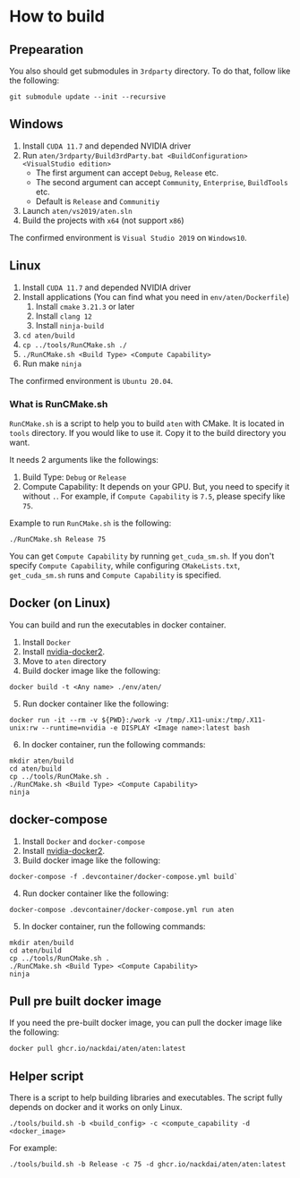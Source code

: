 <!-- markdownlint-disable MD024 MD029 MD033 -->
# How to build

## Prepearation

You also should get submodules in `3rdparty` directory.
To do that, follow like the following:

```shell
git submodule update --init --recursive
```

## Windows

1. Install `CUDA 11.7` and depended NVIDIA driver
1. Run `aten/3rdparty/Build3rdParty.bat <BuildConfiguration> <VisualStudio edition>`
    - The first argument can accept `Debug`, `Release` etc.
    - The second argument can accept `Community`, `Enterprise`, `BuildTools` etc.
    - Default is `Release` and `Communitiy`
1. Launch `aten/vs2019/aten.sln`
1. Build the projects with `x64` (not support `x86`)

The confirmed environment is `Visual Studio 2019` on `Windows10`.

## Linux

1. Install `CUDA 11.7` and depended NVIDIA driver
1. Install applications (You can find what you need in `env/aten/Dockerfile`)
    1. Install `cmake` `3.21.3` or later
    1. Install `clang 12`
    1. Install `ninja-build`
1. `cd aten/build`
1. `cp ../tools/RunCMake.sh ./`
1. `./RunCMake.sh <Build Type> <Compute Capability>`
1. Run make `ninja`

The confirmed environment is `Ubuntu 20.04`.

### What is RunCMake.sh

`RunCMake.sh` is a script to help you to build `aten` with CMake.
It is located in `tools` directory. If you would like to use it.
Copy it to the build directory you want.

It needs 2 arguments like the followings:

1. Build Type: `Debug` or `Release`
1. Compute Capability: It depends on your GPU. But, you need to specify it
without `.`. For example, if `Compute Capability` is `7.5`, please specify
like `75`.

Example to run `RunCMake.sh` is the following:

```shell
./RunCMake.sh Release 75
```

You can get `Compute Capability` by running `get_cuda_sm.sh`.
If you don't specify `Compute Capability`, while configuring `CMakeLists.txt`,
`get_cuda_sm.sh` runs and `Compute Capability` is specified.

## Docker (on Linux)

You can build and run the executables in docker container.

1. Install `Docker`
2. Install [nvidia-docker2](https://github.com/NVIDIA/nvidia-docker).
3. Move to `aten` directory
4. Build docker image like the following:

```shell
docker build -t <Any name> ./env/aten/
```

5. Run docker container like the following:

```shell
docker run -it --rm -v ${PWD}:/work -v /tmp/.X11-unix:/tmp/.X11-unix:rw --runtime=nvidia -e DISPLAY <Image name>:latest bash
```

6. In docker container, run the following commands:

```shell
mkdir aten/build
cd aten/build
cp ../tools/RunCMake.sh .
./RunCMake.sh <Build Type> <Compute Capability>
ninja
```

## docker-compose

1. Install `Docker` and `docker-compose`
2. Install [nvidia-docker2](https://github.com/NVIDIA/nvidia-docker).
3. Build docker image like the following:

```shell
docker-compose -f .devcontainer/docker-compose.yml build`
```

4. Run docker container like the following:

```shell
docker-compose .devcontainer/docker-compose.yml run aten
```

5. In docker container, run the following commands:

```shell
mkdir aten/build
cd aten/build
cp ../tools/RunCMake.sh .
./RunCMake.sh <Build Type> <Compute Capability>
ninja
```

## Pull pre built docker image

If you need the pre-built docker image, you can pull the docker image like the following:

```shell
docker pull ghcr.io/nackdai/aten/aten:latest
```
## Helper script

There is a script to help building libraries and executables. The script fully depends on docker
and it works on only Linux.

```shell
./tools/build.sh -b <build_config> -c <compute_capability -d <docker_image>
```

For example:

```shell
./tools/build.sh -b Release -c 75 -d ghcr.io/nackdai/aten/aten:latest
```
